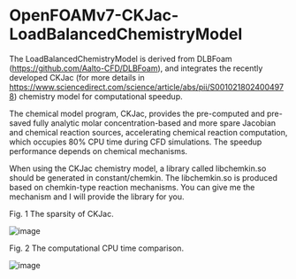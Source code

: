 # OpenFOAMv7-CKJac-LoadBalancedChemistryModel
The LoadBalancedChemistryModel is derived from DLBFoam (https://github.com/Aalto-CFD/DLBFoam), and integrates the recently developed CKJac (for more details in https://www.sciencedirect.com/science/article/abs/pii/S0010218024004978) chemistry model for computational speedup.

The chemical model program, CKJac, provides the pre-computed and pre-saved fully analytic molar concentration-based and more spare Jacobian and chemical reaction sources, accelerating chemical reaction computation, which occupies 80% CPU time during CFD simulations. The speedup performance depends on chemical mechanisms.

When using the CKJac chemistry model, a library called libchemkin.so should be generated in constant/chemkin. The libchemkin.so is produced based on chemkin-type reaction mechanisms. You can give me the mechanism and I will provide the library for you.

Fig. 1 The sparsity of CKJac.

![image](https://github.com/user-attachments/assets/3f202ddb-3050-4888-8d06-fc7e96d06ec2)


Fig. 2 The computational CPU time comparison.

![image](https://github.com/user-attachments/assets/0d170cf7-4d10-4ded-9267-55c165c5cbcf)

